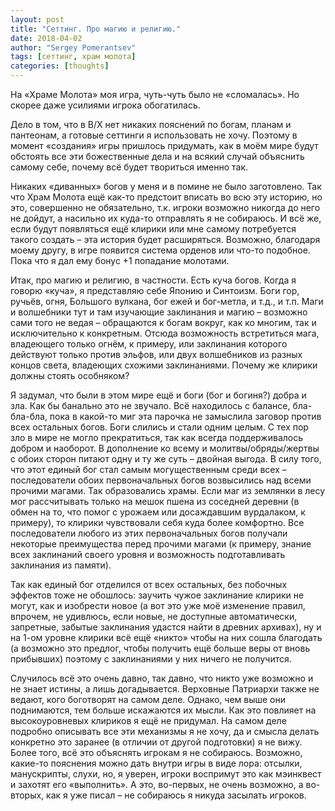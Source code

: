 ```yaml
---
layout: post
title: "Сеттинг. Про магию и религию."
date: 2018-04-02
author: "Sergey Pomerantsev"
tags: [сеттинг, храм молота]
categories: [thoughts]
---
```


На «Храме Молота» моя игра, чуть-чуть было не «сломалась». Но скорее даже усилиями игрока обогатилась.

Дело в том, что в B/X нет никаких пояснений по богам, планам и пантеонам, а готовые сеттинги я использовать не хочу. Поэтому в момент «создания» игры пришлось придумать, как в моём мире будут обстоять все эти божественные дела и на всякий случай объяснить самому себе, почему всё будет твориться именно так.

Никаких «диванных» богов у меня и в помине не было заготовлено. Так что Храм Молота ещё как-то предстоит вписать во всю эту историю, но это, совершенно не обязательно, т.к. игроки возможно никогда до него не дойдут, а насильно их куда-то отправлять я не собираюсь. И всё же, если будут появляться ещё клирики или мне самому потребуется такого создать – эта история будет расширяться. Возможно, благодаря моему другу, в игре появится система орденов или что-то подобное. Пока что я дал ему бонус +1 попадание молотами.

Итак, про магию и религию, в частности. Есть куча богов. Когда я говорю «куча», я представляю себе Японию и Синтоизм. Боги гор, ручьёв, огня, Большого вулкана, бог ежей и бог-метла, и т.д., и т.п. Маги и волшебники тут и там изучающие заклинания и магию – возможно сами того не ведая – обращаются к богам вокруг, как ко многим, так и исключительно к конкретным. Отсюда возможность встретиться мага, владеющего только огнём, к примеру, или заклинания которого действуют только против эльфов, или двух волшебников из разных концов света, владеющих схожими заклинаниями. Почему же клирики должны стоять особняком?

Я задумал, что были в этом мире ещё и боги (бог и богиня?) добра и зла. Как бы банально это не звучало. Всё находилось с балансе, бла-бла-бла, пока в какой-то миг эта парочка не замыслила заговор против всех остальных богов. Боги слились и стали одним целым. С тех пор зло в мире не могло прекратиться, так как всегда поддерживалось добром и наоборот. В дополнение ко всему и молитвы/обряды/жертвы с обоих сторон питают одну и ту же суть – двойная выгода. В силу того, что этот единый бог стал самым могущественным среди всех – последователи обоих первоначальных богов возвысились над всеми прочими магами. Так образовались храмы. Если маг из землянки в лесу мог рассчитывать только на мешок пшена из соседней деревни (в обмен на то, что помог с урожаем или досаждавшим вурдалаком, к примеру), то клирики чувствовали себя куда более комфортно. Все последователи любого из этих первоначальных богов получали некоторые преимущества перед прочими магами (к примеру, знание всех заклинаний своего уровня и возможность подготавливать заклинания из памяти).

Так как единый бог отделился от всех остальных, без побочных эффектов тоже не обошлось: заучить чужое заклинание клирики не могут, как и изобрести новое (а вот это уже моё изменение правил, впрочем, не удивлюсь, если новые, не доступные автоматически, запретные, забытые заклинания удастся найти в древних архивах), ну и на 1-ом уровне клирики всё ещё «никто» чтобы на них сошла благодать (а возможно это предлог, чтобы получить ещё больше веры от вновь прибывших) поэтому с заклинаниями у них ничего не получится.

Случилось всё это очень давно, так давно, что никто уже возможно и не знает истины, а лишь догадывается. Верховные Патриархи также не ведают, кого боготворят на самом деле. Однако, чем выше они поднимаются, тем больше искажаются их мысли. Как это повлияет на высокоуровневых клириков я ещё не придумал. На самом деле подробно описывать все эти механизмы я не хочу, да и смысла делать конкретно это заранее (в отличии от другой подготовки) я не вижу. Более того, всё это объяснять игрокам я не собираюсь. Возможно, какие-то пояснения можно дать внутри игры в виде лора: отсылки, манускрипты, слухи, но, я уверен, игроки воспримут это как мэинквест и захотят его «выполнить». А это, во-первых, не очень возможно, а во-вторых, как я уже писал – не собираюсь я никуда засылать игроков.
